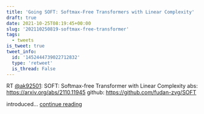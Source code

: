 ```yaml
---
title: 'Going SOFT: Softmax-Free Transformers with Linear Complexity'
draft: true
date: 2021-10-25T08:19:45+00:00
slug: '202110250819-softmax-free-transformer'
tags:
  - tweets
is_tweet: true
tweet_info:
  id: '1452444739022712832'
  type: 'retweet'
  is_thread: False
---
```




RT [@ak92501](https://x.com/ak92501): SOFT: Softmax-free Transformer with Linear Complexity
abs: <https://arxiv.org/abs/2110.11945>
github: <https://github.com/fudan-zvg/SOFT>

introduced… [continue reading](https://x.com/sytelus/status/1452444739022712832)
